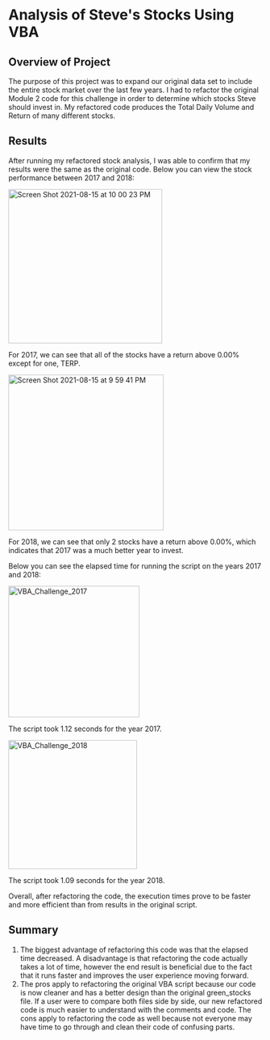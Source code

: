 # Analysis of Steve's Stocks Using VBA

## Overview of Project
The purpose of this project was to expand our original data set to include the entire stock market over the last few years. I had to refactor the original Module 2 code for this challenge in order to determine which stocks Steve should invest in. My refactored code produces the Total Daily Volume and Return of many different stocks. 

## Results 

After running my refactored stock analysis, I was able to confirm that my results were the same as the original code. Below you can view the stock performance between 2017 and 2018:

<img width="305" alt="Screen Shot 2021-08-15 at 10 00 23 PM" src="https://user-images.githubusercontent.com/88108455/129501776-cba0b42f-a777-4eae-b7b8-673402d4d747.png">

For 2017, we can see that all of the stocks have a return above 0.00% except for one, TERP.

<img width="308" alt="Screen Shot 2021-08-15 at 9 59 41 PM" src="https://user-images.githubusercontent.com/88108455/129501848-2c78a624-273d-47c1-be9c-27d0d16478fd.png">

For 2018, we can see that only 2 stocks have a return above 0.00%, which indicates that 2017 was a much better year to invest. 

Below you can see the elapsed time for running the script on the years 2017 and 2018:

<img width="260" alt="VBA_Challenge_2017" src="https://user-images.githubusercontent.com/88108455/129501486-33966b8f-3bf5-4824-af72-33629a58b19d.png">

The script took 1.12 seconds for the year 2017.

<img width="255" alt="VBA_Challenge_2018" src="https://user-images.githubusercontent.com/88108455/129501531-f76ac193-1a4d-471a-92a7-70dedf45fd0f.png">

The script took 1.09 seconds for the year 2018.

Overall, after refactoring the code, the execution times prove to be faster and more efficient than from results in the original script.

## Summary

1. The biggest advantage of refactoring this code was that the elapsed time decreased. A disadvantage is that refactoring the code actually takes a lot of time, however the end result is beneficial due to the fact that it runs faster and improves the user experience moving forward.
2. The pros apply to refactoring the original VBA script because our code is now cleaner and has a better design than the original green_stocks file. If a user were to compare both files side by side, our new refactored code is much easier to understand with the comments and code. The cons apply to refactoring the code as well because not everyone may have time to go through and clean their code of confusing parts.

